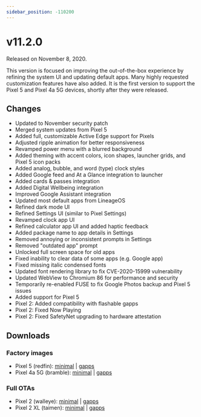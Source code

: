 ```yaml
---
sidebar_position: -110200
---
```


# v11.2.0

Released on November 8, 2020.

This version is focused on improving the out-of-the-box experience by refining the system UI and updating default apps. Many highly requested customization features have also added. It is the first version to support the Pixel 5 and Pixel 4a 5G devices, shortly after they were released.

## Changes

- Updated to November security patch
- Merged system updates from Pixel 5
- Added full, customizable Active Edge support for Pixels
- Adjusted ripple animation for better responsiveness
- Revamped power menu with a blurred background
- Added theming with accent colors, icon shapes, launcher grids, and Pixel 5 icon packs
- Added analog, bubble, and word (type) clock styles
- Added Google feed and At a Glance integration to launcher
- Added cards & passes integration
- Added Digital Wellbeing integration
- Improved Google Assistant integration
- Updated most default apps from LineageOS
- Refined dark mode UI
- Refined Settings UI (similar to Pixel Settings)
- Revamped clock app UI
- Refined calculator app UI and added haptic feedback
- Added package name to app details in Settings
- Removed annoying or inconsistent prompts in Settings
- Removed "outdated app" prompt
- Unlocked full screen space for old apps
- Fixed inability to clear data of some apps (e.g. Google app)
- Fixed missing italic condensed fonts
- Updated font rendering library to fix CVE-2020-15999 vulnerability
- Updated WebView to Chromium 86 for performance and security
- Temporarily re-enabled FUSE to fix Google Photos backup and Pixel 5 issues
- Added support for Pixel 5
- Pixel 2: Added compatibility with flashable gapps
- Pixel 2: Fixed Now Playing
- Pixel 2: Fixed SafetyNet upgrading to hardware attestation

## Downloads

### Factory images

- Pixel 5 (redfin): [minimal](https://github.com/ProtonAOSP/android_device_google_redbull/releases/download/v11.2.0/proton-aosp_redfin_11.2.0.zip) | [gapps](https://github.com/ProtonAOSP/android_device_google_redbull/releases/download/v11.2.0/proton-aosp_redfin_11.2.0-gapps.zip)
- Pixel 4a 5G (bramble): [minimal](https://github.com/ProtonAOSP/android_device_google_redbull/releases/download/v11.2.0/proton-aosp_bramble_11.2.0.zip) | [gapps](https://github.com/ProtonAOSP/android_device_google_redbull/releases/download/v11.2.0/proton-aosp_bramble_11.2.0-gapps.zip)

### Full OTAs

- Pixel 2 (walleye): [minimal](https://github.com/ProtonAOSP/android_device_google_wahoo/releases/download/v11.2.0/proton-aosp_walleye_11.2.0.zip) | [gapps](https://github.com/ProtonAOSP/android_device_google_wahoo/releases/download/v11.2.0/proton-aosp_walleye_11.2.0-gapps.zip)
- Pixel 2 XL (taimen): [minimal](https://github.com/ProtonAOSP/android_device_google_wahoo/releases/download/v11.2.0/proton-aosp_taimen_11.2.0.zip) | [gapps](https://github.com/ProtonAOSP/android_device_google_wahoo/releases/download/v11.2.0/proton-aosp_taimen_11.2.0-gapps.zip)
